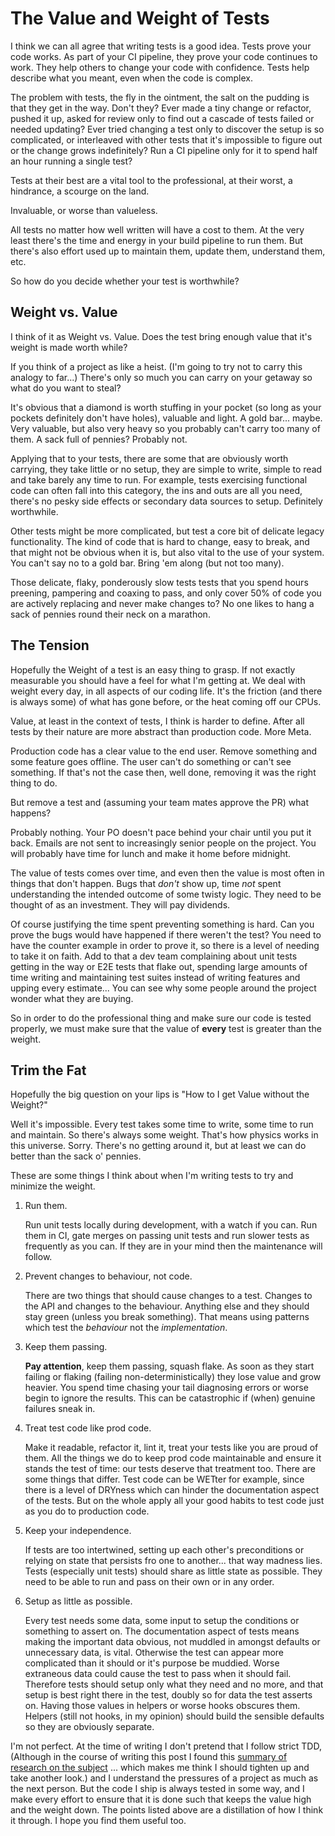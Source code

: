 # The Value and Weight of Tests

I think we can all agree that writing tests is a good idea.
Tests prove your code works.
As part of your CI pipeline, they prove your code continues to work.
They help others to change your code with confidence.
Tests help describe what you meant, even when the code is complex.

The problem with tests, the fly in the ointment, the salt on the pudding is that they get in the way.
Don't they?
Ever made a tiny change or refactor,
pushed it up,
asked for review only to find out a cascade of tests failed or needed updating?
Ever tried changing a test only to discover the setup is so complicated,
or interleaved with other tests that it's impossible to figure out or the change grows indefinitely?
Run a CI pipeline only for it to spend half an hour running a single test?

Tests at their best are a vital tool to the professional,
at their worst,
a hindrance,
a scourge on the land.

Invaluable,
or worse than valueless.

All tests no matter how well written will have a cost to them.
At the very least there's the time and energy in your build pipeline to run them.
But there's also effort used up to maintain them,
update them,
understand them,
etc.

So how do you decide whether your test is worthwhile?

## Weight vs. Value

I think of it as Weight vs. Value.
Does the test bring enough value that it's weight is made worth while?

If you think of a project as like a heist.
(I'm going to try not to carry this analogy to far...)
There's only so much you can carry on your getaway so what do you want to steal?

It's obvious that a diamond is worth stuffing in your pocket
(so long as your pockets definitely don't have holes), valuable and light.
A gold bar... maybe.
Very valuable, but also very heavy so you probably can't carry too many of them.
A sack full of pennies? Probably not.

Applying that to your tests,
there are some that are obviously worth carrying,
they take little or no setup,
they are simple to write,
simple to read and take barely any time to run.
For example, tests exercising functional code can often fall into this category,
the ins and outs are all you need,
there's no pesky side effects or secondary data sources to setup.
Definitely worthwhile.

Other tests might be more complicated,
but test a core bit of delicate legacy functionality.
The kind of code that is hard to change,
easy to break,
and that might not be obvious when it is,
but also vital to the use of your system.
You can't say no to a gold bar.
Bring 'em along (but not too many).

Those delicate,
flaky,
ponderously slow tests tests that you spend hours preening,
pampering and coaxing to pass,
and only cover 50% of code you are actively replacing and never make changes to?
No one likes to hang a sack of pennies round their neck on a marathon.

## The Tension

Hopefully the Weight of a test is an easy thing to grasp.
If not exactly measurable you should have a feel for what I'm getting at.
We deal with weight every day,
in all aspects of our coding life.
It's the friction (and there is always some) of what has gone before,
or the heat coming off our CPUs.

Value, at least in the context of tests, I think is harder to define.
After all tests by their nature are more abstract than production code.
More Meta.

Production code has a clear value to the end user.
Remove something and some feature goes offline.
The user can't do something or can't see something.
If that's not the case then, well done, removing it was the right thing to do.

But remove a test and (assuming your team mates approve the PR) what happens?

Probably nothing.
Your PO doesn't pace behind your chair until you put it back.
Emails are not sent to increasingly senior people on the project.
You will probably have time for lunch and make it home before midnight.

The value of tests comes over time,
and even then the value is most often in things that don't happen.
Bugs that *don't* show up,
time *not* spent understanding the intended outcome of some twisty logic.
They need to be thought of as an investment.
They will pay dividends.

Of course justifying the time spent preventing something is hard.
Can you prove the bugs would have happened if there weren't the test?
You need to have the counter example in order to prove it,
so there is a level of needing to take it on faith.
Add to that a dev team complaining about unit tests getting in the way or E2E tests that flake out,
spending large amounts of time writing and maintaining test suites instead of writing features
and upping every estimate...
You can see why some people around the project wonder what they are buying.

So in order to do the professional thing and make sure our code is tested properly,
we must make sure that the value of **every** test is greater than the weight.

## Trim the Fat

Hopefully the big question on your lips is "How to I get Value without the Weight?"

Well it's impossible.
Every test takes some time to write,
some time to run and maintain.
So there's always some weight.
That's how physics works in this universe.
Sorry.
There's no getting around it,
but at least we can do better than the sack o' pennies.

These are some things I think about when I'm writing tests to try and minimize the weight.

1. Run them.

   Run unit tests locally during development,
   with a watch if you can.
   Run them in CI,
   gate merges on passing unit tests and run slower tests as frequently as you can.
   If they are in your mind then the maintenance will follow.

2. Prevent changes to behaviour, not code.

   There are two things that should cause changes to a test.
   Changes to the API and changes to the behaviour.
   Anything else and they should stay green (unless you break something).
   That means using patterns which test the *behaviour* not the *implementation*.

3. Keep them passing.

   **Pay attention**, keep them passing, squash flake.
   As soon as they start failing or flaking (failing non-deterministically) they lose value and grow heavier.
   You spend time chasing your tail diagnosing errors or worse begin to ignore the results.
   This can be catastrophic if (when) genuine failures sneak in.

4. Treat test code like prod code.

   Make it readable, refactor it, lint it, treat your tests like you are proud of them.
   All the things we do to keep prod code maintainable and ensure it stands the test of time:
   our tests deserve that treatment too.
   There are some things that differ.
   Test code can be WETter for example,
   since there is a level of DRYness which can hinder the documentation aspect of the tests.
   But on the whole apply all your good habits to test code just as you do to production code.

5. Keep your independence.

   If tests are too intertwined,
   setting up each other's preconditions or relying on state that persists fro one to another...
   that way madness lies.
   Tests
   (especially unit tests)
   should share as little state as possible.
   They need to be able to run and pass on their own or in any order.

6. Setup as little as possible.

   Every test needs some data, some input to setup the conditions or something to assert on.
   The documentation aspect of tests means making the important data obvious,
   not muddled in amongst defaults or unnecessary data,
   is vital.
   Otherwise the test can appear more complicated than it should or it's purpose be muddied.
   Worse extraneous data could cause the test to pass when it should fail.
   Therefore tests should setup only what they need and no more,
   and that setup is best right there in the test,
   doubly so for data the test asserts on.
   Having those values in helpers or worse hooks obscures them.
   Helpers
   (still not hooks, in my opinion)
   should build the sensible defaults so they are obviously separate.

I'm not perfect.
At the time of writing I don't pretend that I follow strict TDD,
(Although in the course of writing this post I found this
[summary of research on the subject](https://www.computer.org/csdl/magazine/so/2007/03/s3024/13rRUygT7kK)
...
which makes me think I should tighten up and take another look.)
and I understand the pressures of a project as much as the next person.
But the code I ship is always tested in some way,
and I make every effort to ensure that it is done such that keeps the value high and the weight down.
The points listed above are a distillation of how I think it through.
I hope you find them useful too.
